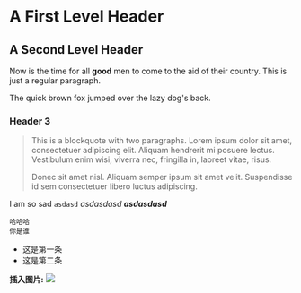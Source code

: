 # A First Level Header

## A Second Level Header

Now is the time for all **good** men to come to
the aid of their country. This is just a
regular paragraph.

The quick brown fox jumped over the lazy
dog's back.

### Header 3

> This is a blockquote with two paragraphs. Lorem ipsum dolor sit amet,
> consectetuer adipiscing elit. Aliquam hendrerit mi posuere lectus.
> Vestibulum enim wisi, viverra nec, fringilla in, laoreet vitae, risus.
>  
> Donec sit amet nisl. Aliquam semper ipsum sit amet velit. Suspendisse
> id sem consectetuer libero luctus adipiscing.

I am so sad `asdasd`  *asdasdasd*  ***asdasdasd***

    哈哈哈
    你是谁

* 这是第一条
* 这是第二条

**插入图片:** ![](NIK_1.jpg)
